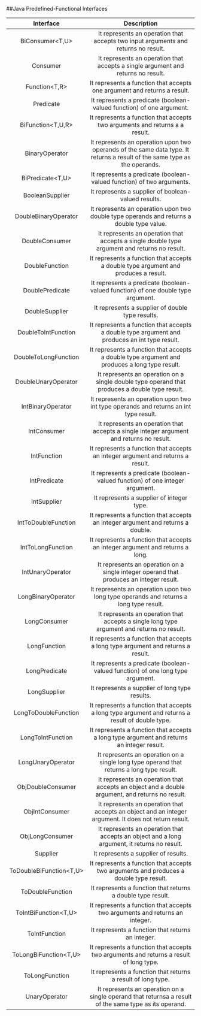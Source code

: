 ##Java Predefined-Functional Interfaces


|        Interface        |                                                        Description                                                        |
|:-----------------------:|:-------------------------------------------------------------------------------------------------------------------------:|
|     BiConsumer<T,U>     |                    It represents an operation that accepts two input arguments and returns no result.                     |
|       Consumer<T>       |                     It represents an operation that accepts a single argument and returns no result.                      |
|      Function<T,R>      |                         It represents a function that accepts one argument and returns a result.                          |
|      Predicate<T>       |                           It represents a predicate (boolean-valued function) of one argument.                            |
|    BiFunction<T,U,R>    |                        It represents a function that accepts two arguments and returns a a result.                        |
|    BinaryOperator<T>    | It represents an operation upon two operands of the same data type. It returns a result of the same type as the operands. |
|    BiPredicate<T,U>     |                           It represents a predicate (boolean-valued function) of two arguments.                           |
|     BooleanSupplier     |                                    It represents a supplier of boolean-valued results.                                    |
|  DoubleBinaryOperator   |                 It represents an operation upon two double type operands and returns a double type value.                 |
|     DoubleConsumer      |               It represents an operation that accepts a single double type argument and returns no result.                |
|    DoubleFunction<R>    |                    It represents a function that accepts a double type argument and produces a result.                    |
|     DoublePredicate     |                     It represents a predicate (boolean-valued function) of one double type argument.                      |
|     DoubleSupplier      |                                     It represents a supplier of double type results.                                      |
|   DoubleToIntFunction   |               It represents a function that accepts a double type argument and produces an int type result.               |
|  DoubleToLongFunction   |               It represents a function that accepts a double type argument and produces a long type result.               |
|   DoubleUnaryOperator   |              It represents an operation on a single double type operand that produces a double type result.               |
|    IntBinaryOperator    |                   It represents an operation upon two int type operands and returns an int type result.                   |
|      IntConsumer	       |                 It represents an operation that accepts a single integer argument and returns no result.                  |
|     IntFunction<R>      |                      It represents a function that accepts an integer argument and returns a result.                      |
|      IntPredicate       |                       It represents a predicate (boolean-valued function) of one integer argument.                        |
|      IntSupplier	       |                                         It represents a supplier of integer type.                                         |
|  IntToDoubleFunction	   |                     It represents a function that accepts an integer argument and returns a double.                       |
|    IntToLongFunction    |                       It represents a function that accepts an integer argument and returns a long.                       |
|    IntUnaryOperator     |                  It represents an operation on a single integer operand that produces an integer result.                  |
|   LongBinaryOperator	   |                  It represents an operation upon two long type operands and returns a long type result.                   |
|      LongConsumer       |                It represents an operation that accepts a single long type argument and returns no result.                 |
|     LongFunction<R>     |                     It represents a function that accepts a long type argument and returns a result.                      |
|      LongPredicate      |                      It represents a predicate (boolean-valued function) of one long type argument.                       |
|      LongSupplier       |                                      It represents a supplier of long type results.                                       |
|  LongToDoubleFunction   |              It represents a function that accepts a long type argument and returns a result of double type.              |
|    LongToIntFunction    |                 It represents a function that accepts a long type argument and returns an integer result.                 |
|    LongUnaryOperator    |                 It represents an operation on a single long type operand that returns a long type result.                 |
|  ObjDoubleConsumer<T>   |              It represents an operation that accepts an object and a double argument, and returns no result.              |
|    ObjIntConsumer<T>    |           It represents an operation that accepts an object and an integer argument. It does not return result.           |
|   ObjLongConsumer<T>    |               It represents an operation that accepts an object and a long argument, it returns no result.                |
|       Supplier<T>       |                                           It represents a supplier of results.                                            |
| ToDoubleBiFunction<T,U> |                  It represents a function that accepts two arguments and produces a double type result.                   |
|   ToDoubleFunction<T>   |                                It represents a function that returns a double type result.                                |
|  ToIntBiFunction<T,U>   |                        It represents a function that accepts two arguments and returns an integer.                        |
|    ToIntFunction<T>     |                                     It represents a function that returns an integer.                                     |
|  ToLongBiFunction<T,U>  |                  It represents a function that accepts two arguments and returns a result of long type.                   |
|    ToLongFunction<T>    |                               It represents a function that returns a result of long type.                                |
|    UnaryOperator<T>     |          It represents an operation on a single operand that returnsa a result of the same type as its operand.           |
